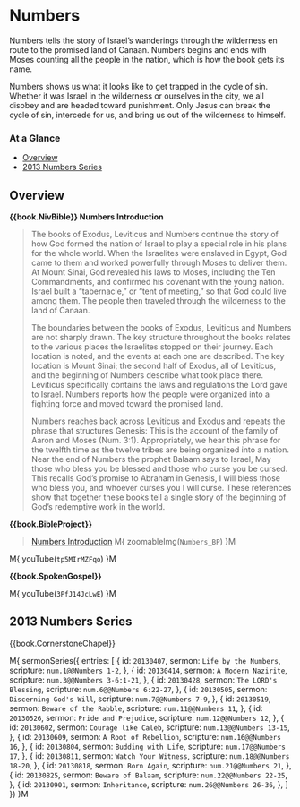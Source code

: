 # Numbers

Numbers tells the story of Israel’s wanderings through the wilderness
en route to the promised land of Canaan. Numbers begins and ends with
Moses counting all the people in the nation, which is how the book
gets its name.

Numbers shows us what it looks like to get trapped in the cycle of
sin. Whether it was Israel in the wilderness or ourselves in the city,
we all disobey and are headed toward punishment. Only Jesus can break
the cycle of sin, intercede for us, and bring us out of the wilderness
to himself.


### At a Glance

- [Overview](#overview)
- [2013 Numbers Series](#2013-numbers-series)


## Overview

**{{book.NivBible}} Numbers Introduction**

> The books of Exodus, Leviticus and Numbers continue the story of how
> God formed the nation of Israel to play a special role in his plans
> for the whole world. When the Israelites were enslaved in Egypt, God
> came to them and worked powerfully through Moses to deliver them. At
> Mount Sinai, God revealed his laws to Moses, including the Ten
> Commandments, and confirmed his covenant with the young nation. Israel
> built a “tabernacle,” or “tent of meeting,” so that God could live
> among them. The people then traveled through the wilderness to the
> land of Canaan.
> 
> The boundaries between the books of Exodus, Leviticus and Numbers are
> not sharply drawn. The key structure throughout the books relates to
> the various places the Israelites stopped on their journey. Each
> location is noted, and the events at each one are described. The key
> location is Mount Sinai; the second half of Exodus, all of Leviticus,
> and the beginning of Numbers describe what took place there. Leviticus
> specifically contains the laws and regulations the Lord gave to
> Israel. Numbers reports how the people were organized into a fighting
> force and moved toward the promised land.
> 
> Numbers reaches back across Leviticus and Exodus and repeats the
> phrase that structures Genesis: This is the account of the family of
> Aaron and Moses (Num. 3:1). Appropriately, we hear this phrase for the
> twelfth time as the twelve tribes are being organized into a
> nation. Near the end of Numbers the prophet Balaam says to Israel, May
> those who bless you be blessed and those who curse you be cursed. This
> recalls God’s promise to Abraham in Genesis, I will bless those who
> bless you, and whoever curses you I will curse. These references show
> that together these books tell a single story of the beginning of
> God’s redemptive work in the world.


**{{book.BibleProject}}**

> [Numbers Introduction](https://bibleproject.com/explore/video/numbers/)
M{ zoomableImg(`Numbers_BP`) }M

M{ youTube(`tp5MIrMZFqo`) }M


**{{book.SpokenGospel}}**

M{ youTube(`3PfJ14JcLwE`) }M



## 2013 Numbers Series

{{book.CornerstoneChapel}}

M{ sermonSeries({
  entries: [
    { id: `20130407`, sermon: `Life by the Numbers`,   scripture: `num.1@@Numbers 1-2`,      },
    { id: `20130414`, sermon: `A Modern Nazirite`,     scripture: `num.3@@Numbers 3-6:1-21`, },
    { id: `20130428`, sermon: `The LORD's Blessing`,   scripture: `num.6@@Numbers 6:22-27`,  },
    { id: `20130505`, sermon: `Discerning God's Will`, scripture: `num.7@@Numbers 7-9`,      },
    { id: `20130519`, sermon: `Beware of the Rabble`,  scripture: `num.11@@Numbers 11`,      },
    { id: `20130526`, sermon: `Pride and Prejudice`,   scripture: `num.12@@Numbers 12`,      },
    { id: `20130602`, sermon: `Courage like Caleb`,    scripture: `num.13@@Numbers 13-15`,   },
    { id: `20130609`, sermon: `A Root of Rebellion`,   scripture: `num.16@@Numbers 16`,      },
    { id: `20130804`, sermon: `Budding with Life`,     scripture: `num.17@@Numbers 17`,      },
    { id: `20130811`, sermon: `Watch Your Witness`,    scripture: `num.18@@Numbers 18-20`,   },
    { id: `20130818`, sermon: `Born Again`,            scripture: `num.21@@Numbers 21`,      },
    { id: `20130825`, sermon: `Beware of Balaam`,      scripture: `num.22@@Numbers 22-25`,   },
    { id: `20130901`, sermon: `Inheritance`,           scripture: `num.26@@Numbers 26-36`,   },
  ]
}) }M
